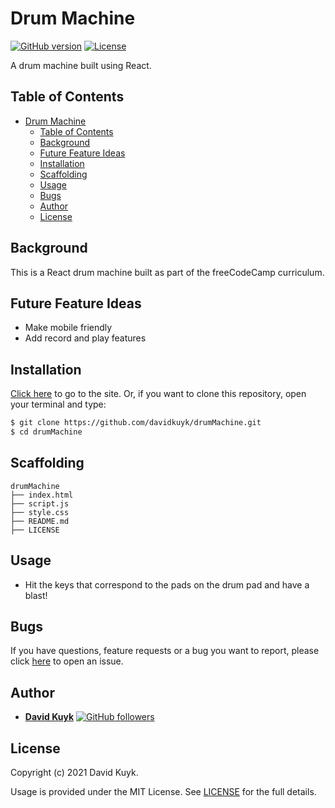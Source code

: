 # Drum Machine

[![GitHub version](https://img.shields.io/badge/version-v1.0.0-blue.svg)](https://github.com/davidkuyk/drumMachine)
[![License](https://img.shields.io/github/license/davidkuyk/drumMachine.svg)](https://github.com/davidkuyk/drumMachine/blob/main/LICENSE)

A drum machine built using React.

## Table of Contents

- [Drum Machine](#drum-machine)
  - [Table of Contents](#table-of-contents)
  - [Background](#background)
  - [Future Feature Ideas](#future-feature-ideas)
  - [Installation](#installation)
  - [Scaffolding](#scaffolding)
  - [Usage](#usage)
  - [Bugs](#bugs)
  - [Author](#author)
  - [License](#license)

## Background

This is a React drum machine built as part of the freeCodeCamp curriculum.

## Future Feature Ideas
* Make mobile friendly
* Add record and play features

## Installation

[Click here](davidkuyk.github.io/drummachine/) to go to the site. Or, if you want to clone this repository, open your terminal and type:

```sh
$ git clone https://github.com/davidkuyk/drumMachine.git
$ cd drumMachine
```

## Scaffolding

```text
drumMachine
├── index.html
├── script.js
├── style.css
├── README.md
├── LICENSE
```

## Usage

* Hit the keys that correspond to the pads on the drum pad and have a blast!

## Bugs

If you have questions, feature requests or a bug you want to report, please click [here](https://github.com/davidkuyk/drumMachine/issues) to open an issue.

## Author

* [**David Kuyk**](https://www.davidkuyk.github.io/) [![GitHub followers](https://img.shields.io/github/followers/davidkuyk.svg?style=social)](https://github.com/davidkuyk)

## License

Copyright (c) 2021 David Kuyk.

Usage is provided under the MIT License. See [LICENSE](https://github.com/davidkuyk/drumMachine/blob/main/LICENSE) for the full details.
